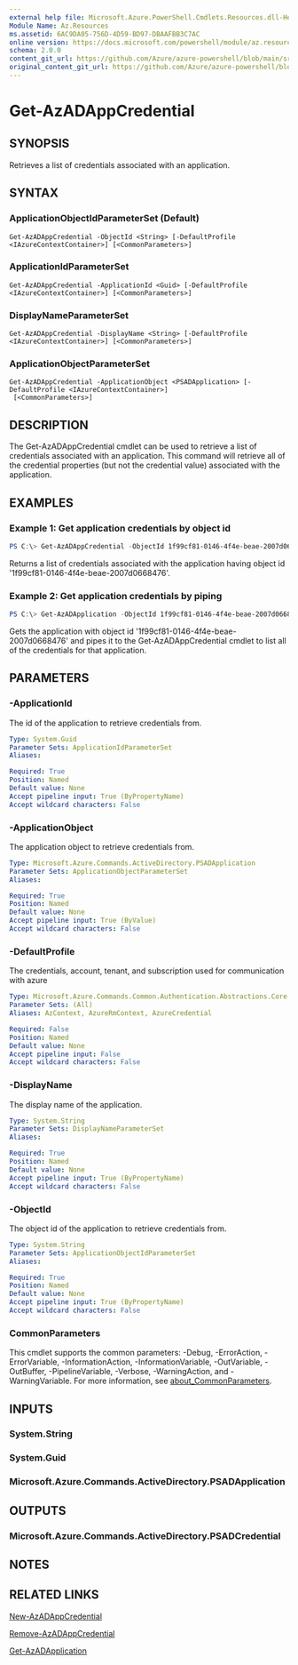 ```yaml
---
external help file: Microsoft.Azure.PowerShell.Cmdlets.Resources.dll-Help.xml
Module Name: Az.Resources
ms.assetid: 6AC9DA05-756D-4D59-BD97-DBAAFBB3C7AC
online version: https://docs.microsoft.com/powershell/module/az.resources/get-azadappcredential
schema: 2.0.0
content_git_url: https://github.com/Azure/azure-powershell/blob/main/src/Resources/Resources/help/Get-AzADAppCredential.md
original_content_git_url: https://github.com/Azure/azure-powershell/blob/main/src/Resources/Resources/help/Get-AzADAppCredential.md
---
```


# Get-AzADAppCredential

## SYNOPSIS
Retrieves a list of credentials associated with an application.

## SYNTAX

### ApplicationObjectIdParameterSet (Default)
```
Get-AzADAppCredential -ObjectId <String> [-DefaultProfile <IAzureContextContainer>] [<CommonParameters>]
```

### ApplicationIdParameterSet
```
Get-AzADAppCredential -ApplicationId <Guid> [-DefaultProfile <IAzureContextContainer>] [<CommonParameters>]
```

### DisplayNameParameterSet
```
Get-AzADAppCredential -DisplayName <String> [-DefaultProfile <IAzureContextContainer>] [<CommonParameters>]
```

### ApplicationObjectParameterSet
```
Get-AzADAppCredential -ApplicationObject <PSADApplication> [-DefaultProfile <IAzureContextContainer>]
 [<CommonParameters>]
```

## DESCRIPTION
The Get-AzADAppCredential cmdlet can be used to retrieve a list of credentials associated with an application.
This command will retrieve all of the credential properties (but not the credential value) associated with the application.

## EXAMPLES

### Example 1: Get application credentials by object id

```powershell
PS C:\> Get-AzADAppCredential -ObjectId 1f99cf81-0146-4f4e-beae-2007d0668476
```

Returns a list of credentials associated with the application having object id '1f99cf81-0146-4f4e-beae-2007d0668476'.

### Example 2: Get application credentials by piping

```powershell
PS C:\> Get-AzADApplication -ObjectId 1f99cf81-0146-4f4e-beae-2007d0668476 | Get-AzADAppCredential
```

Gets the application with object id '1f99cf81-0146-4f4e-beae-2007d0668476' and pipes it to the Get-AzADAppCredential cmdlet to list all of the credentials for that application.

## PARAMETERS

### -ApplicationId
The id of the application to retrieve credentials from.

```yaml
Type: System.Guid
Parameter Sets: ApplicationIdParameterSet
Aliases:

Required: True
Position: Named
Default value: None
Accept pipeline input: True (ByPropertyName)
Accept wildcard characters: False
```

### -ApplicationObject
The application object to retrieve credentials from.

```yaml
Type: Microsoft.Azure.Commands.ActiveDirectory.PSADApplication
Parameter Sets: ApplicationObjectParameterSet
Aliases:

Required: True
Position: Named
Default value: None
Accept pipeline input: True (ByValue)
Accept wildcard characters: False
```

### -DefaultProfile
The credentials, account, tenant, and subscription used for communication with azure

```yaml
Type: Microsoft.Azure.Commands.Common.Authentication.Abstractions.Core.IAzureContextContainer
Parameter Sets: (All)
Aliases: AzContext, AzureRmContext, AzureCredential

Required: False
Position: Named
Default value: None
Accept pipeline input: False
Accept wildcard characters: False
```

### -DisplayName
The display name of the application.

```yaml
Type: System.String
Parameter Sets: DisplayNameParameterSet
Aliases:

Required: True
Position: Named
Default value: None
Accept pipeline input: True (ByPropertyName)
Accept wildcard characters: False
```

### -ObjectId
The object id of the application to retrieve credentials from.

```yaml
Type: System.String
Parameter Sets: ApplicationObjectIdParameterSet
Aliases:

Required: True
Position: Named
Default value: None
Accept pipeline input: True (ByPropertyName)
Accept wildcard characters: False
```

### CommonParameters
This cmdlet supports the common parameters: -Debug, -ErrorAction, -ErrorVariable, -InformationAction, -InformationVariable, -OutVariable, -OutBuffer, -PipelineVariable, -Verbose, -WarningAction, and -WarningVariable. For more information, see [about_CommonParameters](http://go.microsoft.com/fwlink/?LinkID=113216).

## INPUTS

### System.String

### System.Guid

### Microsoft.Azure.Commands.ActiveDirectory.PSADApplication

## OUTPUTS

### Microsoft.Azure.Commands.ActiveDirectory.PSADCredential

## NOTES

## RELATED LINKS

[New-AzADAppCredential](./New-AzADAppCredential.md)

[Remove-AzADAppCredential](./Remove-AzADAppCredential.md)

[Get-AzADApplication](./Get-AzADApplication.md)

